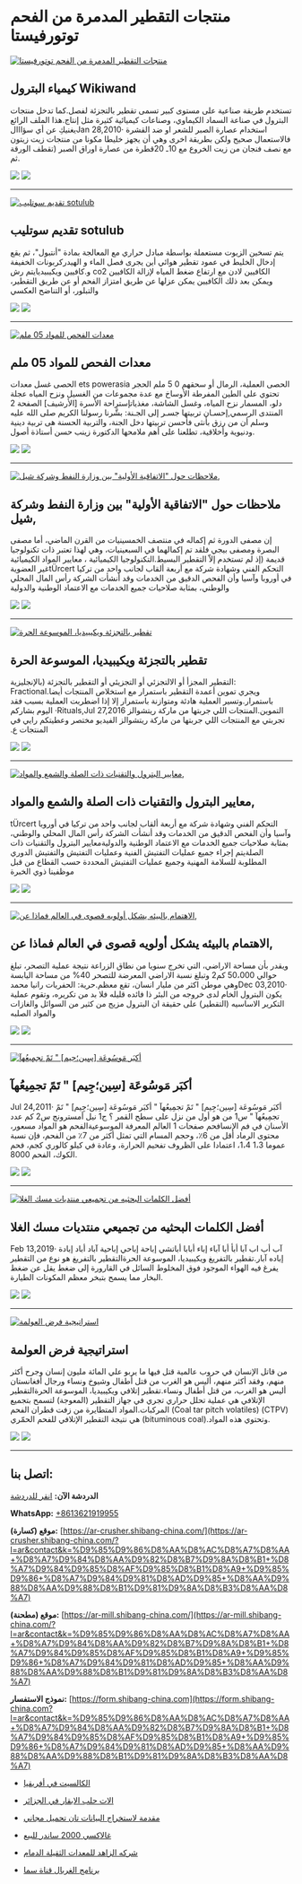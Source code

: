 # منتجات التقطير المدمرة من الفحم توتورفيستا

<a href="https://swt.shibang-china.com/?l=ar&img&k=%D9%85%D9%86%D8%AA%D8%AC%D8%A7%D8%AA+%D8%A7%D9%84%D8%AA%D9%82%D8%B7%D9%8A%D8%B1+%D8%A7%D9%84%D9%85%D8%AF%D9%85%D8%B1%D8%A9+%D9%85%D9%86+%D8%A7%D9%84%D9%81%D8%AD%D9%85+%D8%AA%D9%88%D8%AA%D9%88%D8%B1%D9%81%D9%8A%D8%B3%D8%AA%D8%A7" target="_blank">![منتجات التقطير المدمرة من الفحم توتورفيستا](http://static.shibang-china.com/all-800x300/267.jpg)</a>

## كيمياء البترول Wikiwand
تستخدم طريقة صناعية على مستوى كبير تسمى تقطير بالتجزئة لفصل.كما تدخل منتجات البترول في صناعة السماد الكيماوي، وصناعات كيميائية كثيرة مثل إنتاج.هذا الملف الرائع يغنيكِ عن أي سؤااالJan 28,2010&#0183;&#32;استخدام عصارة الصبر للشعر او ضد القشرة فالاستعمال صحيح ولكن بطريقة اخرى وهي أن يجهز خليطا مكونا من منتجات زيت زيتون مع نصف فنجان من زيت الخروع مع 10ـ 20قطرة من عصارة اوراق الصبر (تقطف الورقة ثم.


<a href="https://whatsapp.shibangsoft.com/WhatsApp.php" target="_blank" title="WhatsApp">![](http://static.shibang-china.com/icon/whatsapp.png)</a> <a href="https://swt.shibang-china.com/?l=ar&icon&k=%D9%85%D9%86%D8%AA%D8%AC%D8%A7%D8%AA+%D8%A7%D9%84%D8%AA%D9%82%D8%B7%D9%8A%D8%B1+%D8%A7%D9%84%D9%85%D8%AF%D9%85%D8%B1%D8%A9+%D9%85%D9%86+%D8%A7%D9%84%D9%81%D8%AD%D9%85+%D8%AA%D9%88%D8%AA%D9%88%D8%B1%D9%81%D9%8A%D8%B3%D8%AA%D8%A7" target="_blank">![](http://static.shibang-china.com/icon/chat-ar.png)</a>

---

<a href="https://swt.shibang-china.com/?l=ar&img&k=%D9%85%D9%86%D8%AA%D8%AC%D8%A7%D8%AA+%D8%A7%D9%84%D8%AA%D9%82%D8%B7%D9%8A%D8%B1+%D8%A7%D9%84%D9%85%D8%AF%D9%85%D8%B1%D8%A9+%D9%85%D9%86+%D8%A7%D9%84%D9%81%D8%AD%D9%85+%D8%AA%D9%88%D8%AA%D9%88%D8%B1%D9%81%D9%8A%D8%B3%D8%AA%D8%A7" target="_blank">![تقديم سوتليب sotulub](http://static.shibang-china.com/all-800x300/943.jpg)</a>

## تقديم سوتليب sotulub
يتم تسخين الزيوت مستعملة بواسطة مبادل حراري مع المعالجة بمادة &quot;أنتبول&quot;، ثم يقع إدخال الخليط في عمود تقطير هوائي أين يجرى فصل الماء و الهيدركربونات الخفيفة و.كافيين ويكيبيديايتم رش co2 الكافيين لادن مع ارتفاع ضغط المياه لإزالة الكافيين ويمكن بعد ذلك الكافيين يمكن عزلها عن طريق امتزاز الفحم أو عن طريق التقطير، والتبلور، أو التناضح العكسي


<a href="https://whatsapp.shibangsoft.com/WhatsApp.php" target="_blank" title="WhatsApp">![](http://static.shibang-china.com/icon/whatsapp.png)</a> <a href="https://swt.shibang-china.com/?l=ar&icon&k=%D9%85%D9%86%D8%AA%D8%AC%D8%A7%D8%AA+%D8%A7%D9%84%D8%AA%D9%82%D8%B7%D9%8A%D8%B1+%D8%A7%D9%84%D9%85%D8%AF%D9%85%D8%B1%D8%A9+%D9%85%D9%86+%D8%A7%D9%84%D9%81%D8%AD%D9%85+%D8%AA%D9%88%D8%AA%D9%88%D8%B1%D9%81%D9%8A%D8%B3%D8%AA%D8%A7" target="_blank">![](http://static.shibang-china.com/icon/chat-ar.png)</a>

---

<a href="https://swt.shibang-china.com/?l=ar&img&k=%D9%85%D9%86%D8%AA%D8%AC%D8%A7%D8%AA+%D8%A7%D9%84%D8%AA%D9%82%D8%B7%D9%8A%D8%B1+%D8%A7%D9%84%D9%85%D8%AF%D9%85%D8%B1%D8%A9+%D9%85%D9%86+%D8%A7%D9%84%D9%81%D8%AD%D9%85+%D8%AA%D9%88%D8%AA%D9%88%D8%B1%D9%81%D9%8A%D8%B3%D8%AA%D8%A7" target="_blank">![معدات الفحص للمواد 05 ملم](http://static.shibang-china.com/all-800x300/893.jpg)</a>

## معدات الفحص للمواد 05 ملم
الحصى غسل معدات ets powerasia الحصى العملية، الرمال أو سحقهم 0 5 ملم الحجر تحتوي على الطين المفرطة الأوساخ مع عدة مجموعات من الغسيل ونزح المياه عجلة دلو، المسمار نزح المياه، وغسل الشاشة، مغذياتإستراحة الأسرة [الأرشيف] الصفحة 2 المنتدى الرسمي,إحسـان تربيتها جسـر إلى الجـنة: بشَّرنا رسولنا الكريم صلى الله عليه وسلم أن من رزق بأنثى فأحسن تربيتها دخل الجنة، والتربية الحسنة هى تربية دينية ودنيوية وأخلاقية، تطلعنا على أهم ملامحها الدكتورة زينب حسن أستاذة أصول.


<a href="https://whatsapp.shibangsoft.com/WhatsApp.php" target="_blank" title="WhatsApp">![](http://static.shibang-china.com/icon/whatsapp.png)</a> <a href="https://swt.shibang-china.com/?l=ar&icon&k=%D9%85%D9%86%D8%AA%D8%AC%D8%A7%D8%AA+%D8%A7%D9%84%D8%AA%D9%82%D8%B7%D9%8A%D8%B1+%D8%A7%D9%84%D9%85%D8%AF%D9%85%D8%B1%D8%A9+%D9%85%D9%86+%D8%A7%D9%84%D9%81%D8%AD%D9%85+%D8%AA%D9%88%D8%AA%D9%88%D8%B1%D9%81%D9%8A%D8%B3%D8%AA%D8%A7" target="_blank">![](http://static.shibang-china.com/icon/chat-ar.png)</a>

---

<a href="https://swt.shibang-china.com/?l=ar&img&k=%D9%85%D9%86%D8%AA%D8%AC%D8%A7%D8%AA+%D8%A7%D9%84%D8%AA%D9%82%D8%B7%D9%8A%D8%B1+%D8%A7%D9%84%D9%85%D8%AF%D9%85%D8%B1%D8%A9+%D9%85%D9%86+%D8%A7%D9%84%D9%81%D8%AD%D9%85+%D8%AA%D9%88%D8%AA%D9%88%D8%B1%D9%81%D9%8A%D8%B3%D8%AA%D8%A7" target="_blank">![ملاحظات حول "الاتفاقية الأولية" بين وزارة النفط وشركة شيل,](http://static.shibang-china.com/all-800x300/547.jpg)</a>

## ملاحظات حول "الاتفاقية الأولية" بين وزارة النفط وشركة شيل,
إن مصفى الدورة ثم إكماله في منتصف الخمسينيات من القرن الماضي، أما مصفى البصرة ومصفى بيجي فلقد تم إكمالهما في السبعينيات، وهي لهذا تعتبر ذات تكنولوجيا قديمة (إذ لم تستخدم إلاّ التقطير البسيط.التكنولوجيا الكيميائية ، معايير المواد الكيميائية غير العضويةtÜrcert التحكم الفني وشهادة شركة مع أربعة ألقاب لجانب واحد من تركيا في أوروبا وآسيا وأن الفحص الدقيق من الخدمات وقد أنشأت الشركة رأس المال المحلي والوطني، بمثابة صلاحيات جميع الخدمات مع الاعتماد الوطنية والدولية


<a href="https://whatsapp.shibangsoft.com/WhatsApp.php" target="_blank" title="WhatsApp">![](http://static.shibang-china.com/icon/whatsapp.png)</a> <a href="https://swt.shibang-china.com/?l=ar&icon&k=%D9%85%D9%86%D8%AA%D8%AC%D8%A7%D8%AA+%D8%A7%D9%84%D8%AA%D9%82%D8%B7%D9%8A%D8%B1+%D8%A7%D9%84%D9%85%D8%AF%D9%85%D8%B1%D8%A9+%D9%85%D9%86+%D8%A7%D9%84%D9%81%D8%AD%D9%85+%D8%AA%D9%88%D8%AA%D9%88%D8%B1%D9%81%D9%8A%D8%B3%D8%AA%D8%A7" target="_blank">![](http://static.shibang-china.com/icon/chat-ar.png)</a>

---

<a href="https://swt.shibang-china.com/?l=ar&img&k=%D9%85%D9%86%D8%AA%D8%AC%D8%A7%D8%AA+%D8%A7%D9%84%D8%AA%D9%82%D8%B7%D9%8A%D8%B1+%D8%A7%D9%84%D9%85%D8%AF%D9%85%D8%B1%D8%A9+%D9%85%D9%86+%D8%A7%D9%84%D9%81%D8%AD%D9%85+%D8%AA%D9%88%D8%AA%D9%88%D8%B1%D9%81%D9%8A%D8%B3%D8%AA%D8%A7" target="_blank">![تقطير بالتجزئة ويكيبيديا، الموسوعة الحرة](http://static.shibang-china.com/all-800x300/1040.jpg)</a>

## تقطير بالتجزئة ويكيبيديا، الموسوعة الحرة
التقطير المجزأ أو الالتجزئي أو التجزيئي أو التقطير بالتجزئة (بالإنجليزية: Fractional.ويجري تموين أعمدة التقطير باستمرار مع استخلاص المنتجات أيضا باستمرار.وتسير العملية هادئة ومتوازنة باستمرار إلا إذا اضطربت العملية بسبب فقد التموين.‫المنتجات اللي جربتها من ماركة ريتشوالز Rituals,Jul 27,2016&#0183;&#32;اليوم بشاركم تجربتي مع المنتجات اللي جربتها من ماركة ريتشوالز الفيديو مختصر وعطيتكم رايي في المنتجات ع.


<a href="https://whatsapp.shibangsoft.com/WhatsApp.php" target="_blank" title="WhatsApp">![](http://static.shibang-china.com/icon/whatsapp.png)</a> <a href="https://swt.shibang-china.com/?l=ar&icon&k=%D9%85%D9%86%D8%AA%D8%AC%D8%A7%D8%AA+%D8%A7%D9%84%D8%AA%D9%82%D8%B7%D9%8A%D8%B1+%D8%A7%D9%84%D9%85%D8%AF%D9%85%D8%B1%D8%A9+%D9%85%D9%86+%D8%A7%D9%84%D9%81%D8%AD%D9%85+%D8%AA%D9%88%D8%AA%D9%88%D8%B1%D9%81%D9%8A%D8%B3%D8%AA%D8%A7" target="_blank">![](http://static.shibang-china.com/icon/chat-ar.png)</a>

---

<a href="https://swt.shibang-china.com/?l=ar&img&k=%D9%85%D9%86%D8%AA%D8%AC%D8%A7%D8%AA+%D8%A7%D9%84%D8%AA%D9%82%D8%B7%D9%8A%D8%B1+%D8%A7%D9%84%D9%85%D8%AF%D9%85%D8%B1%D8%A9+%D9%85%D9%86+%D8%A7%D9%84%D9%81%D8%AD%D9%85+%D8%AA%D9%88%D8%AA%D9%88%D8%B1%D9%81%D9%8A%D8%B3%D8%AA%D8%A7" target="_blank">![معايير البترول والتقنيات ذات الصلة والشمع والمواد,](http://static.shibang-china.com/all-800x300/1226.jpg)</a>

## معايير البترول والتقنيات ذات الصلة والشمع والمواد,
tÜrcert التحكم الفني وشهادة شركة مع أربعة ألقاب لجانب واحد من تركيا في أوروبا وآسيا وأن الفحص الدقيق من الخدمات وقد أنشأت الشركة رأس المال المحلي والوطني، بمثابة صلاحيات جميع الخدمات مع الاعتماد الوطنية والدوليةمعايير البترول والتقنيات ذات الصلةيتم إجراء جميع عمليات التفتيش الفنية وعمليات التفتيش والتفتيش الدوري المطلوبة للسلامة المهنية وجميع عمليات التفتيش المحددة حسب القطاع من قبل موظفينا ذوي الخبرة


<a href="https://whatsapp.shibangsoft.com/WhatsApp.php" target="_blank" title="WhatsApp">![](http://static.shibang-china.com/icon/whatsapp.png)</a> <a href="https://swt.shibang-china.com/?l=ar&icon&k=%D9%85%D9%86%D8%AA%D8%AC%D8%A7%D8%AA+%D8%A7%D9%84%D8%AA%D9%82%D8%B7%D9%8A%D8%B1+%D8%A7%D9%84%D9%85%D8%AF%D9%85%D8%B1%D8%A9+%D9%85%D9%86+%D8%A7%D9%84%D9%81%D8%AD%D9%85+%D8%AA%D9%88%D8%AA%D9%88%D8%B1%D9%81%D9%8A%D8%B3%D8%AA%D8%A7" target="_blank">![](http://static.shibang-china.com/icon/chat-ar.png)</a>

---

<a href="https://swt.shibang-china.com/?l=ar&img&k=%D9%85%D9%86%D8%AA%D8%AC%D8%A7%D8%AA+%D8%A7%D9%84%D8%AA%D9%82%D8%B7%D9%8A%D8%B1+%D8%A7%D9%84%D9%85%D8%AF%D9%85%D8%B1%D8%A9+%D9%85%D9%86+%D8%A7%D9%84%D9%81%D8%AD%D9%85+%D8%AA%D9%88%D8%AA%D9%88%D8%B1%D9%81%D9%8A%D8%B3%D8%AA%D8%A7" target="_blank">![الاهتمام بالبيئه يشكل أولويه قصوى في العالم فماذا عن,](http://static.shibang-china.com/all-800x300/186.jpg)</a>

## الاهتمام بالبيئه يشكل أولويه قصوى في العالم فماذا عن,
ويقدر بأن مساحة الاراضي، التي تخرج سنويا من نطاق الزراعة نتيجة عملية التصحر، تبلغ حوالي 50،000 كم2 وتبلغ نسبة الاراضي المعرضة للتصحر 40% من مساحة اليابسة وهي موطن اكثر من مليار انسان، تقع معظم.حرية: الحفريات رانيا محمدDec 03,2010&#0183;&#32;يكون البترول الخام لدى خروجه من البئر ذا فائده قليله فلا بد من تكريره، وتقوم عملية التكرير الاساسيه (التقطير) على حقيقة ان البترول مزيج من كثير من السوائل والغازات والمواد الصلبه


<a href="https://whatsapp.shibangsoft.com/WhatsApp.php" target="_blank" title="WhatsApp">![](http://static.shibang-china.com/icon/whatsapp.png)</a> <a href="https://swt.shibang-china.com/?l=ar&icon&k=%D9%85%D9%86%D8%AA%D8%AC%D8%A7%D8%AA+%D8%A7%D9%84%D8%AA%D9%82%D8%B7%D9%8A%D8%B1+%D8%A7%D9%84%D9%85%D8%AF%D9%85%D8%B1%D8%A9+%D9%85%D9%86+%D8%A7%D9%84%D9%81%D8%AD%D9%85+%D8%AA%D9%88%D8%AA%D9%88%D8%B1%D9%81%D9%8A%D8%B3%D8%AA%D8%A7" target="_blank">![](http://static.shibang-china.com/icon/chat-ar.png)</a>

---

<a href="https://swt.shibang-china.com/?l=ar&img&k=%D9%85%D9%86%D8%AA%D8%AC%D8%A7%D8%AA+%D8%A7%D9%84%D8%AA%D9%82%D8%B7%D9%8A%D8%B1+%D8%A7%D9%84%D9%85%D8%AF%D9%85%D8%B1%D8%A9+%D9%85%D9%86+%D8%A7%D9%84%D9%81%D8%AD%D9%85+%D8%AA%D9%88%D8%AA%D9%88%D8%B1%D9%81%D9%8A%D8%B3%D8%AA%D8%A7" target="_blank">![أكبَر مَوسُوعَة [سِين؛جِيم] " تَمً تجمِيعُهآ](http://static.shibang-china.com/all-800x300/1299.jpg)</a>

## أكبَر مَوسُوعَة [سِين؛جِيم] " تَمً تجمِيعُهآ
Jul 24,2011&#0183;&#32;أكبَر مَوسُوعَة [سِين؛جِيم] " تَمً تجمِيعُهآ " أكبَر مَوسُوعَة [سِين؛جِيم] " تَمً تجمِيعُهآ " س1 من هو أول من نزل على سطح القمر ؟ ج1 نيل أمسترونج س2 كم عدد الأسنان في فم الإنسافحم صفحات 1 العالم المعرفة الموسوعيةالفحم هو المواد مسعور، محتوى الرماد أقل من 6٪، وحجم المسام التي تمثل أكثر من 7٪ من الفحم، فإن نسبة عموما 1،3 1،4، اعتمادا على الظروف تفحيم الحرارة، وعادة في كيلو كالوري كجم، فحم الكوك، الفحم 8000.


<a href="https://whatsapp.shibangsoft.com/WhatsApp.php" target="_blank" title="WhatsApp">![](http://static.shibang-china.com/icon/whatsapp.png)</a> <a href="https://swt.shibang-china.com/?l=ar&icon&k=%D9%85%D9%86%D8%AA%D8%AC%D8%A7%D8%AA+%D8%A7%D9%84%D8%AA%D9%82%D8%B7%D9%8A%D8%B1+%D8%A7%D9%84%D9%85%D8%AF%D9%85%D8%B1%D8%A9+%D9%85%D9%86+%D8%A7%D9%84%D9%81%D8%AD%D9%85+%D8%AA%D9%88%D8%AA%D9%88%D8%B1%D9%81%D9%8A%D8%B3%D8%AA%D8%A7" target="_blank">![](http://static.shibang-china.com/icon/chat-ar.png)</a>

---

<a href="https://swt.shibang-china.com/?l=ar&img&k=%D9%85%D9%86%D8%AA%D8%AC%D8%A7%D8%AA+%D8%A7%D9%84%D8%AA%D9%82%D8%B7%D9%8A%D8%B1+%D8%A7%D9%84%D9%85%D8%AF%D9%85%D8%B1%D8%A9+%D9%85%D9%86+%D8%A7%D9%84%D9%81%D8%AD%D9%85+%D8%AA%D9%88%D8%AA%D9%88%D8%B1%D9%81%D9%8A%D8%B3%D8%AA%D8%A7" target="_blank">![أفضل الكلمات البحثيه من تجميعي منتديات مسك الغلا](http://static.shibang-china.com/all-800x300/1525.jpg)</a>

## أفضل الكلمات البحثيه من تجميعي منتديات مسك الغلا
Feb 13,2019&#0183;&#32;آب أب اب آبا أبأ أبا آباء إباء أبابا أباتشي إباحة إباحي إباحية آباد أباد إبادة إباده آبار.تقطير بالتفريغ ويكيبيديا، الموسوعة الحرةالتقطير بالتفريغ هو نوع من التقطير يفرغ فيه الهواء الموجود فوق المخلوط السائل في القارورة إلى ضغط يقل عن ضغط البخار مما يسمح بتبخر معظم المكونات الطيارة.


<a href="https://whatsapp.shibangsoft.com/WhatsApp.php" target="_blank" title="WhatsApp">![](http://static.shibang-china.com/icon/whatsapp.png)</a> <a href="https://swt.shibang-china.com/?l=ar&icon&k=%D9%85%D9%86%D8%AA%D8%AC%D8%A7%D8%AA+%D8%A7%D9%84%D8%AA%D9%82%D8%B7%D9%8A%D8%B1+%D8%A7%D9%84%D9%85%D8%AF%D9%85%D8%B1%D8%A9+%D9%85%D9%86+%D8%A7%D9%84%D9%81%D8%AD%D9%85+%D8%AA%D9%88%D8%AA%D9%88%D8%B1%D9%81%D9%8A%D8%B3%D8%AA%D8%A7" target="_blank">![](http://static.shibang-china.com/icon/chat-ar.png)</a>

---

<a href="https://swt.shibang-china.com/?l=ar&img&k=%D9%85%D9%86%D8%AA%D8%AC%D8%A7%D8%AA+%D8%A7%D9%84%D8%AA%D9%82%D8%B7%D9%8A%D8%B1+%D8%A7%D9%84%D9%85%D8%AF%D9%85%D8%B1%D8%A9+%D9%85%D9%86+%D8%A7%D9%84%D9%81%D8%AD%D9%85+%D8%AA%D9%88%D8%AA%D9%88%D8%B1%D9%81%D9%8A%D8%B3%D8%AA%D8%A7" target="_blank">![استراتيجية فرض العولمة](http://static.shibang-china.com/all-800x300/1029.jpg)</a>

## استراتيجية فرض العولمة
من قاتل الإنسان في حروب عالمية قتل فيها ما يربو علي المائة مليون إنسان وجرح أكثر منهم، وفقد أكثر منهم، أليس هو الغرب من قتل أطفال وشيوخ ونساء ورجال أفغانستان أليس هو الغرب، من قتل أطفال ونساء.تقطير إتلافي ويكيبيديا، الموسوعة الحرةالتقطير الإتلافي هي عملية تحلل حراري تجري في جهاز التقطير (المعوجة) لتسمح بتجميع المركبات.المواد المتطايرة من زفت قطران الفحم (Coal tar pitch volatiles) (CTPV) هي نتيجة التقطير الإتلافي للفحم الحمّري (bituminous coal).وتحتوي هذه المواد.


<a href="https://whatsapp.shibangsoft.com/WhatsApp.php" target="_blank" title="WhatsApp">![](http://static.shibang-china.com/icon/whatsapp.png)</a> <a href="https://swt.shibang-china.com/?l=ar&icon&k=%D9%85%D9%86%D8%AA%D8%AC%D8%A7%D8%AA+%D8%A7%D9%84%D8%AA%D9%82%D8%B7%D9%8A%D8%B1+%D8%A7%D9%84%D9%85%D8%AF%D9%85%D8%B1%D8%A9+%D9%85%D9%86+%D8%A7%D9%84%D9%81%D8%AD%D9%85+%D8%AA%D9%88%D8%AA%D9%88%D8%B1%D9%81%D9%8A%D8%B3%D8%AA%D8%A7" target="_blank">![](http://static.shibang-china.com/icon/chat-ar.png)</a>

---
## اتصل بنا:

**الدردشة الآن:** [انقر للدردشة](https://swt.shibang-china.com?l=ar&contact&k=%D9%85%D9%86%D8%AA%D8%AC%D8%A7%D8%AA+%D8%A7%D9%84%D8%AA%D9%82%D8%B7%D9%8A%D8%B1+%D8%A7%D9%84%D9%85%D8%AF%D9%85%D8%B1%D8%A9+%D9%85%D9%86+%D8%A7%D9%84%D9%81%D8%AD%D9%85+%D8%AA%D9%88%D8%AA%D9%88%D8%B1%D9%81%D9%8A%D8%B3%D8%AA%D8%A7)

**WhatsApp:**  [+8613621919955](https://whatsapp.shibangsoft.com/WhatsApp.php)

**موقع (كسارة):** [https://ar-crusher.shibang-china.com/](https://ar-crusher.shibang-china.com/?l=ar&contact&k=%D9%85%D9%86%D8%AA%D8%AC%D8%A7%D8%AA+%D8%A7%D9%84%D8%AA%D9%82%D8%B7%D9%8A%D8%B1+%D8%A7%D9%84%D9%85%D8%AF%D9%85%D8%B1%D8%A9+%D9%85%D9%86+%D8%A7%D9%84%D9%81%D8%AD%D9%85+%D8%AA%D9%88%D8%AA%D9%88%D8%B1%D9%81%D9%8A%D8%B3%D8%AA%D8%A7)

**موقع (مطحنة):** [https://ar-mill.shibang-china.com/](https://ar-mill.shibang-china.com/?l=ar&contact&k=%D9%85%D9%86%D8%AA%D8%AC%D8%A7%D8%AA+%D8%A7%D9%84%D8%AA%D9%82%D8%B7%D9%8A%D8%B1+%D8%A7%D9%84%D9%85%D8%AF%D9%85%D8%B1%D8%A9+%D9%85%D9%86+%D8%A7%D9%84%D9%81%D8%AD%D9%85+%D8%AA%D9%88%D8%AA%D9%88%D8%B1%D9%81%D9%8A%D8%B3%D8%AA%D8%A7)

**نموذج الاستفسار:** [https://form.shibang-china.com](https://form.shibang-china.com?l=ar&contact&k=%D9%85%D9%86%D8%AA%D8%AC%D8%A7%D8%AA+%D8%A7%D9%84%D8%AA%D9%82%D8%B7%D9%8A%D8%B1+%D8%A7%D9%84%D9%85%D8%AF%D9%85%D8%B1%D8%A9+%D9%85%D9%86+%D8%A7%D9%84%D9%81%D8%AD%D9%85+%D8%AA%D9%88%D8%AA%D9%88%D8%B1%D9%81%D9%8A%D8%B3%D8%AA%D8%A7)

* [الكالسيت في أفريقيا](../33/%D8%A7%D9%84%D9%83%D8%A7%D9%84%D8%B3%D9%8A%D8%AA%20%D9%81%D9%8A%20%D8%A3%D9%81%D8%B1%D9%8A%D9%82%D9%8A%D8%A7.md)

* [الات حلب الابقار في الجزائر](../31/%D8%A7%D9%84%D8%A7%D8%AA%20%D8%AD%D9%84%D8%A8%20%D8%A7%D9%84%D8%A7%D8%A8%D9%82%D8%A7%D8%B1%20%D9%81%D9%8A%20%D8%A7%D9%84%D8%AC%D8%B2%D8%A7%D8%A6%D8%B1.md)

* [مقدمة لاستخراج البيانات تان تحميل مجاني](../32/%D9%85%D9%82%D8%AF%D9%85%D8%A9%20%D9%84%D8%A7%D8%B3%D8%AA%D8%AE%D8%B1%D8%A7%D8%AC%20%D8%A7%D9%84%D8%A8%D9%8A%D8%A7%D9%86%D8%A7%D8%AA%20%D8%AA%D8%A7%D9%86%20%D8%AA%D8%AD%D9%85%D9%8A%D9%84%20%D9%85%D8%AC%D8%A7%D9%86%D9%8A.md)

* [غالاكسي 2000 ساندر للبيع](../31/%D8%BA%D8%A7%D9%84%D8%A7%D9%83%D8%B3%D9%8A%202000%20%D8%B3%D8%A7%D9%86%D8%AF%D8%B1%20%D9%84%D9%84%D8%A8%D9%8A%D8%B9.md)

* [شركه الزاهد للمعدات الثقيلة الدمام](../32/%D8%B4%D8%B1%D9%83%D9%87%20%D8%A7%D9%84%D8%B2%D8%A7%D9%87%D8%AF%20%D9%84%D9%84%D9%85%D8%B9%D8%AF%D8%A7%D8%AA%20%D8%A7%D9%84%D8%AB%D9%82%D9%8A%D9%84%D8%A9%20%D8%A7%D9%84%D8%AF%D9%85%D8%A7%D9%85.md)

* [برنامج الغربال قناة سما](../35/%D8%A8%D8%B1%D9%86%D8%A7%D9%85%D8%AC%20%D8%A7%D9%84%D8%BA%D8%B1%D8%A8%D8%A7%D9%84%20%D9%82%D9%86%D8%A7%D8%A9%20%D8%B3%D9%85%D8%A7.md)